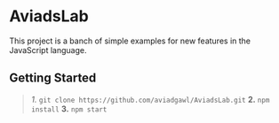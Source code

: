 # AviadsLab

This project is a banch of simple examples for new features in the JavaScript language.

## Getting Started

> *1.* `git clone https://github.com/aviadgawl/AviadsLab.git`
> **2.** `npm install`
> **3.** `npm start`
